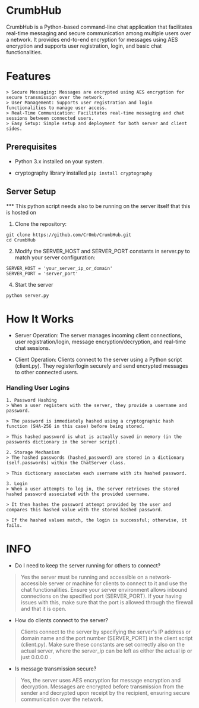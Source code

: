 # CrumbHub
CrumbHub is a Python-based command-line chat application that facilitates real-time messaging and secure communication among multiple users over a network. It provides end-to-end encryption for messages using AES encryption and supports user registration, login, and basic chat functionalities.

# Features
```
> Secure Messaging: Messages are encrypted using AES encryption for secure transmission over the network.
> User Management: Supports user registration and login functionalities to manage user access.
> Real-Time Communication: Facilitates real-time messaging and chat sessions between connected users.
> Easy Setup: Simple setup and deployment for both server and client sides.
```

## Prerequisites

- Python 3.x installed on your system.

- cryptography library installed
  ``pip install cryptography``

## Server Setup

*** This python script needs also to be running on the server itself that this is hosted on

1. Clone the repository:
```
git clone https://github.com/Cr0mb/CrumbHub.git
cd CrumbHub
```

2. Modify the SERVER_HOST and SERVER_PORT constants in server.py to match your server configuration:
```
SERVER_HOST = 'your_server_ip_or_domain'
SERVER_PORT = 'server_port'
```
  
4. Start the server
```
python server.py
```

# How It Works

- Server Operation: The server manages incoming client connections, user registration/login, message encryption/decryption, and real-time chat sessions.

- Client Operation: Clients connect to the server using a Python script (client.py). They register/login securely and send encrypted messages to other connected users.


### Handling User Logins
```
1. Password Hashing
> When a user registers with the server, they provide a username and password.

> The password is immediately hashed using a cryptographic hash function (SHA-256 in this case) before being stored.

> This hashed password is what is actually saved in memory (in the passwords dictionary in the server script).

2. Storage Mechanism
> The hashed passwords (hashed_password) are stored in a dictionary (self.passwords) within the ChatServer class.

> This dictionary associates each username with its hashed password.

3. Login 
> When a user attempts to log in, the server retrieves the stored hashed password associated with the provided username.

> It then hashes the password attempt provided by the user and compares this hashed value with the stored hashed password.

> If the hashed values match, the login is successful; otherwise, it fails.
```
# INFO

- Do I need to keep the server running for others to connect?

> Yes the server must be running and accessible on a network-accessible server or machine for clients to connect to it and use the chat functionalities. Ensure your server environment allows inbound connections on the specified port (SERVER_PORT). If your having issues with this, make sure that the port is allowed through the firewall and that it is open.


- How do clients connect to the server?

> Clients connect to the server by specifying the server's IP address or domain name and the port number (SERVER_PORT) in the client script (client.py). Make sure these constants are set correctly also on the actual server, where the server_ip can be left as either the actual ip or just 0.0.0.0 .

- Is message transmission secure?

> Yes, the server uses AES encryption for message encryption and decryption. Messages are encrypted before transmission from the sender and decrypted upon receipt by the recipient, ensuring secure communication over the network.


